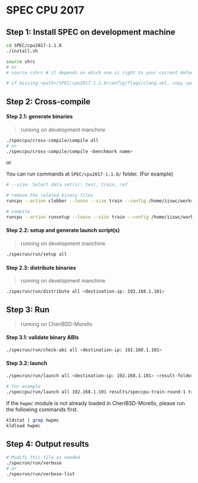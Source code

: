 # SPEC CPU 2017

## Step 1: Install SPEC on development machine

```bash
cd SPEC/cpu2017-1.1.0
./install.sh

source shrc  
# or
# source cshrc # it depends on which one is right to your current default terminal bash

# if missing <path>/SPEC/cpu2017-1.1.0/config/flags/clang.xml, copy <path>/SPEC/cpu2017-1.1.0/config/flags/gcc.xml to it.
```

## Step 2: Cross-compile

#### Step 2.1: generate binaries
> running on development manchine
```bash
./speccpu/cross-compile/compile all
# or
./speccpu/cross-compile/compile <benchmark name>
```

or

You can run commands at `SPEC/cpu2017-1.1.0/` folder. (For example)

```bash
# --size: Select data set(s): test, train, ref

# remove the related binary files
runcpu --action clobber --loose --size train --config /home/iiswc/workspace/workload-characterization-on-morello/configs/clang-linux-x86.cfg 538

# compile
runcpu --action runsetup --loose --size train --config /home/iiswc/workspace/workload-characterization-on-morello/configs/clang-linux-x86.cfg 538

```

#### Step 2.2: setup and generate launch script(s)
> running on development manchine
```bash
./specrun/run/setup all
```

#### Step 2.3: distribute binaries
> running on development manchine
```bash
./specrun/run/distribute all <destination-ip: 192.168.1.101>
```

## Step 3: Run 
> running on CheriBSD-Morello

#### Step 3.1: validate binary ABIs
```bash
./specrun/run/check-abi all <destination-ip: 192.168.1.101>
```

#### Step 3.2: launch
```bash
./specrun/run/launch all <destination-ip: 192.168.1.101> <result-folder: ./results/speccpu> <size: test/train/ref>

# for example
./speccpu/run/launch all 192.168.1.101 results/speccpu-train-round-1 train
```

If the `hwpmc` module is not already loaded in CheriBSD-Morello, please run the following commands first.

```bash
kldstat | grep hwpmc
kldload hwpmc
```

## Step 4: Output results
```bash
# Modify this file as needed
./specrun/run/verbose
# or
./specrun/run/verbose-list
```